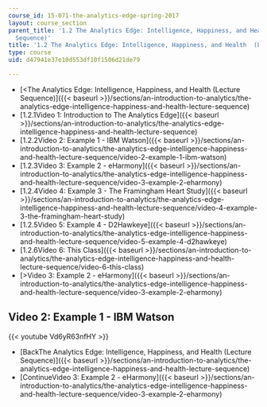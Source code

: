 ```yaml
---
course_id: 15-071-the-analytics-edge-spring-2017
layout: course_section
parent_title: '1.2 The Analytics Edge: Intelligence, Happiness, and Health  (Lecture
  Sequence)'
title: '1.2 The Analytics Edge: Intelligence, Happiness, and Health  (Lecture Sequence)'
type: course
uid: d47941e37e10d553df10f1506d21de79

---
```


*   [<The Analytics Edge: Intelligence, Happiness, and Health (Lecture Sequence)]({{< baseurl >}}/sections/an-introduction-to-analytics/the-analytics-edge-intelligence-happiness-and-health-lecture-sequence)
*   [1.2.1Video 1: Introduction to The Analytics Edge]({{< baseurl >}}/sections/an-introduction-to-analytics/the-analytics-edge-intelligence-happiness-and-health-lecture-sequence)
*   [1.2.2Video 2: Example 1 - IBM Watson]({{< baseurl >}}/sections/an-introduction-to-analytics/the-analytics-edge-intelligence-happiness-and-health-lecture-sequence/video-2-example-1-ibm-watson)
*   [1.2.3Video 3: Example 2 - eHarmony]({{< baseurl >}}/sections/an-introduction-to-analytics/the-analytics-edge-intelligence-happiness-and-health-lecture-sequence/video-3-example-2-eharmony)
*   [1.2.4Video 4: Example 3 - The Framingham Heart Study]({{< baseurl >}}/sections/an-introduction-to-analytics/the-analytics-edge-intelligence-happiness-and-health-lecture-sequence/video-4-example-3-the-framingham-heart-study)
*   [1.2.5Video 5: Example 4 - D2Hawkeye]({{< baseurl >}}/sections/an-introduction-to-analytics/the-analytics-edge-intelligence-happiness-and-health-lecture-sequence/video-5-example-4-d2hawkeye)
*   [1.2.6Video 6: This Class]({{< baseurl >}}/sections/an-introduction-to-analytics/the-analytics-edge-intelligence-happiness-and-health-lecture-sequence/video-6-this-class)
*   [\>Video 3: Example 2 - eHarmony]({{< baseurl >}}/sections/an-introduction-to-analytics/the-analytics-edge-intelligence-happiness-and-health-lecture-sequence/video-3-example-2-eharmony)

Video 2: Example 1 - IBM Watson
-------------------------------

{{< youtube Vd6yR63nfHY >}}

*   [BackThe Analytics Edge: Intelligence, Happiness, and Health (Lecture Sequence)]({{< baseurl >}}/sections/an-introduction-to-analytics/the-analytics-edge-intelligence-happiness-and-health-lecture-sequence)
*   [ContinueVideo 3: Example 2 - eHarmony]({{< baseurl >}}/sections/an-introduction-to-analytics/the-analytics-edge-intelligence-happiness-and-health-lecture-sequence/video-3-example-2-eharmony)
